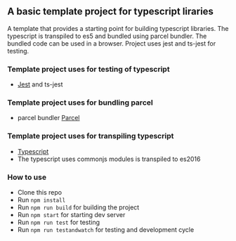 ## A basic template project for typescript liraries
A template that provides a starting point for building typescript libraries.
The typescript is transpiled to es5 and bundled using parcel bundler.
The bundled code can be used in a browser. Project uses jest and ts-jest for testing.

### Template project uses for testing of typescript
- [Jest](https://jestjs.io/) and ts-jest

### Template project uses for bundling parcel
- parcel bundler [Parcel](https://parceljs.org/)

### Template project uses for transpiling typescript
- [Typescript](https://www.typescriptlang.org/)
- The typescript uses commonjs modules is transpiled to es2016 

### How to use
- Clone this repo
- Run `npm install`
- Run `npm run build` for building the project
- Run `npm start` for starting dev server
- Run `npm run test` for testing
- Run `npm run testandwatch` for testing and development cycle
 
 
 



